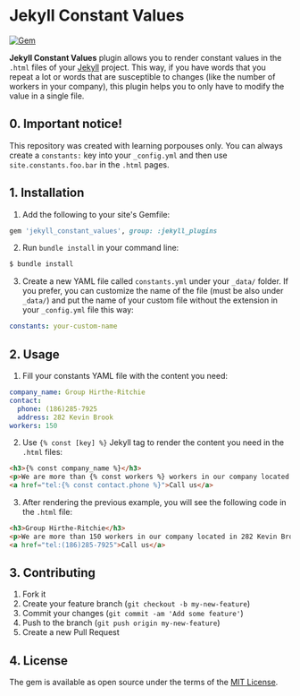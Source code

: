 # Jekyll Constant Values

[![Gem](https://img.shields.io/gem/v/jekyll_constant_values.svg)](https://rubygems.org/gems/jekyll_constant_values)

__Jekyll Constant Values__ plugin allows you to render constant values in the `.html` files of your [Jekyll][jekyll-web] project. This way, if you have words that you repeat a lot or words that are susceptible to changes (like the number of workers in your company), this plugin helps you to only have to modify the value in a single file.

## 0. Important notice!

This repository was created with learning porpouses only. You can always create a `constants:` key into your `_config.yml` and then use `site.constants.foo.bar` in the `.html` pages.

## 1. Installation

1. Add the following to your site's Gemfile:

```ruby
gem 'jekyll_constant_values', group: :jekyll_plugins
```

2. Run `bundle install` in your command line:

```bash
$ bundle install
```

3. Create a new YAML file called `constants.yml` under your `_data/` folder. If you prefer, you can customize the name of the file (must be also under `_data/`) and put the name of your custom file without the extension in your `_config.yml` file this way:

```yaml
constants: your-custom-name
```

## 2. Usage

1. Fill your constants YAML file with the content you need:

```yaml
company_name: Group Hirthe-Ritchie
contact:
  phone: (186)285-7925
  address: 282 Kevin Brook
workers: 150
```

2. Use `{% const [key] %}` Jekyll tag to render the content you need in the `.html` files:

```html
<h3>{% const company_name %}</h3>
<p>We are more than {% const workers %} workers in our company located in {% const contact.address %}.</p>
<a href="tel:{% const contact.phone %}">Call us</a>
```

3. After rendering the previous example, you will see the following code in the `.html` file:

```html
<h3>Group Hirthe-Ritchie</h3>
<p>We are more than 150 workers in our company located in 282 Kevin Brook.</p>
<a href="tel:(186)285-7925">Call us</a>
```

## 3. Contributing

1. Fork it
2. Create your feature branch (`git checkout -b my-new-feature`)
3. Commit your changes (`git commit -am 'Add some feature'`)
4. Push to the branch (`git push origin my-new-feature`)
5. Create a new Pull Request

## 4. License

The gem is available as open source under the terms of the [MIT License](http://opensource.org/licenses/MIT).

[jekyll-web]: https://jekyllrb.com/
